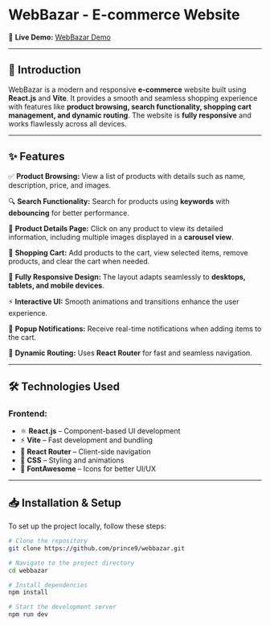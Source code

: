 # WebBazar - E-commerce Website

🚀 **Live Demo:** [WebBazar Demo](https://webbazar-demo-react.netlify.app/)

---

## 📌 Introduction
WebBazar is a modern and responsive **e-commerce** website built using **React.js** and **Vite**. It provides a smooth and seamless shopping experience with features like **product browsing, search functionality, shopping cart management, and dynamic routing**. The website is **fully responsive** and works flawlessly across all devices.

---

## ✨ Features

✅ **Product Browsing:** View a list of products with details such as name, description, price, and images.

🔍 **Search Functionality:** Search for products using **keywords** with **debouncing** for better performance.

📌 **Product Details Page:** Click on any product to view its detailed information, including multiple images displayed in a **carousel view**.

🛒 **Shopping Cart:** Add products to the cart, view selected items, remove products, and clear the cart when needed.

📱 **Fully Responsive Design:** The layout adapts seamlessly to **desktops, tablets, and mobile devices**.

⚡ **Interactive UI:** Smooth animations and transitions enhance the user experience.

🔔 **Popup Notifications:** Receive real-time notifications when adding items to the cart.

🔄 **Dynamic Routing:** Uses **React Router** for fast and seamless navigation.

---

## 🛠️ Technologies Used

### **Frontend:**
- ⚛️ **React.js** – Component-based UI development
- ⚡ **Vite** – Fast development and bundling
- 🔗 **React Router** – Client-side navigation
- 🎨 **CSS** – Styling and animations
- 🌟 **FontAwesome** – Icons for better UI/UX

---

## 📥 Installation & Setup

To set up the project locally, follow these steps:

```bash
# Clone the repository
git clone https://github.com/prince9/webbazar.git

# Navigate to the project directory
cd webbazar

# Install dependencies
npm install

# Start the development server
npm run dev

